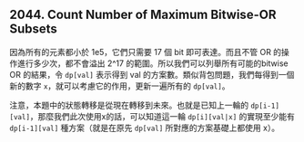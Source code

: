 ## 2044. Count Number of Maximum Bitwise-OR Subsets

因為所有的元素都小於 1e5，它們只需要 17 個 bit 即可表達。而且不管 OR 的操作進行多少次，都不會溢出 2^17 的範圍。所以我們可以列舉所有可能的bitwise OR 的結果，令 `dp[val]` 表示得到 val 的方案數。類似背包問題，我們每得到一個新的數字 `x`，就可以考慮它的作用，更新一遍所有的 `dp[val]`。

注意，本題中的狀態轉移是從現在轉移到未來。也就是已知上一輪的 `dp[i-1][val]`，那麼我們此次使用x的話，可以知道這一輪 `dp[i][val|x]` 的實現至少能有 `dp[i-1][val]` 種方案（就是在原先 `dp[val]` 所對應的方案基礎上都使用 x）。
